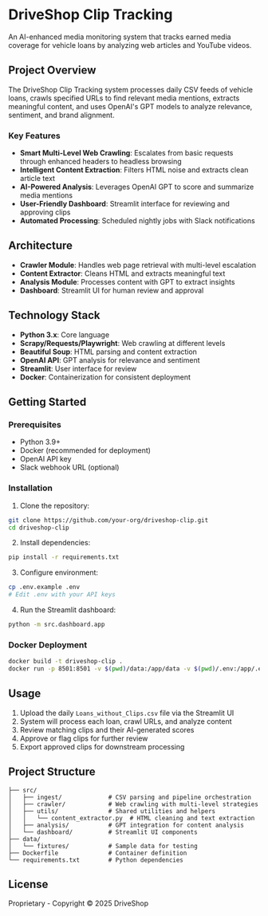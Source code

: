 # DriveShop Clip Tracking

An AI-enhanced media monitoring system that tracks earned media coverage for vehicle loans by analyzing web articles and YouTube videos.

## Project Overview

The DriveShop Clip Tracking system processes daily CSV feeds of vehicle loans, crawls specified URLs to find relevant media mentions, extracts meaningful content, and uses OpenAI's GPT models to analyze relevance, sentiment, and brand alignment.

### Key Features

- **Smart Multi-Level Web Crawling**: Escalates from basic requests through enhanced headers to headless browsing
- **Intelligent Content Extraction**: Filters HTML noise and extracts clean article text
- **AI-Powered Analysis**: Leverages OpenAI GPT to score and summarize media mentions
- **User-Friendly Dashboard**: Streamlit interface for reviewing and approving clips
- **Automated Processing**: Scheduled nightly jobs with Slack notifications

## Architecture

- **Crawler Module**: Handles web page retrieval with multi-level escalation
- **Content Extractor**: Cleans HTML and extracts meaningful text
- **Analysis Module**: Processes content with GPT to extract insights
- **Dashboard**: Streamlit UI for human review and approval

## Technology Stack

- **Python 3.x**: Core language
- **Scrapy/Requests/Playwright**: Web crawling at different levels
- **Beautiful Soup**: HTML parsing and content extraction
- **OpenAI API**: GPT analysis for relevance and sentiment
- **Streamlit**: User interface for review
- **Docker**: Containerization for consistent deployment

## Getting Started

### Prerequisites

- Python 3.9+
- Docker (recommended for deployment)
- OpenAI API key
- Slack webhook URL (optional)

### Installation

1. Clone the repository:
```bash
git clone https://github.com/your-org/driveshop-clip.git
cd driveshop-clip
```

2. Install dependencies:
```bash
pip install -r requirements.txt
```

3. Configure environment:
```bash
cp .env.example .env
# Edit .env with your API keys
```

4. Run the Streamlit dashboard:
```bash
python -m src.dashboard.app
```

### Docker Deployment

```bash
docker build -t driveshop-clip .
docker run -p 8501:8501 -v $(pwd)/data:/app/data -v $(pwd)/.env:/app/.env driveshop-clip
```

## Usage

1. Upload the daily `Loans_without_Clips.csv` file via the Streamlit UI
2. System will process each loan, crawl URLs, and analyze content
3. Review matching clips and their AI-generated scores
4. Approve or flag clips for further review
5. Export approved clips for downstream processing

## Project Structure

```
├── src/
│   ├── ingest/             # CSV parsing and pipeline orchestration
│   ├── crawler/            # Web crawling with multi-level strategies
│   ├── utils/              # Shared utilities and helpers
│   │   └── content_extractor.py  # HTML cleaning and text extraction
│   ├── analysis/           # GPT integration for content analysis
│   └── dashboard/          # Streamlit UI components
├── data/
│   └── fixtures/           # Sample data for testing
├── Dockerfile              # Container definition
└── requirements.txt        # Python dependencies
```

## License

Proprietary - Copyright © 2025 DriveShop 